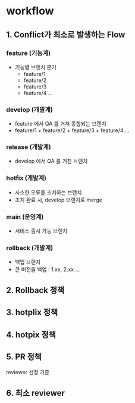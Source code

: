 # workflow

## 1. Conflict가 최소로 발생하는 Flow
### feature (기능계)
  - 기능별 브랜치 분기
    - feature/1
    - feature/2
    - feature/3
    - feature/4 ...

### develop (개발계)
  - feature 에서 QA 를 거쳐 종합되는 브랜치
  - feature/1 + feature/2 + feature/3 + feature/4 ...

### release (개발계)
  - develop 에서 QA 를 거친 브랜치

### hotfix (개발계)
  - 사소한 오류를 조치하는 브랜치
  - 조치 완료 시, develop 브랜치로 merge

### main (운영계)
  - 서비스 출시 가능 브랜치

### rollback (개발계)
  - 백업 브랜치
  - 큰 버전을 백업 : 1.xx, 2.xx ... 

## 2. Rollback 정책


## 3. hotplix 정책


## 4. hotpix 정책


## 5. PR 정책
reviewer 선정 기준

## 6. 최소 reviewer 
